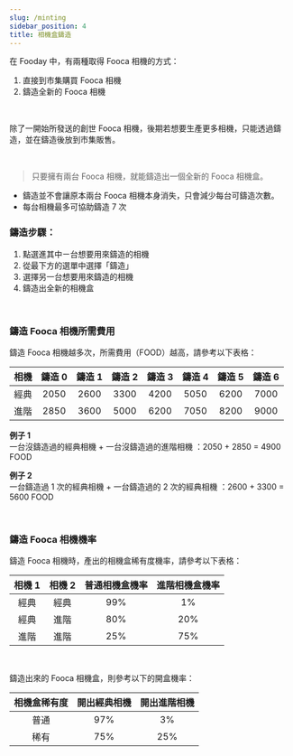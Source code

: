 ```yaml
---
slug: /minting
sidebar_position: 4
title: 相機盒鑄造
---
```


在 Fooday 中，有兩種取得 Fooca 相機的方式：
1. 直接到市集購買 Fooca 相機
2. 鑄造全新的 Fooca 相機

<br/>

除了一開始所發送的創世 Fooca 相機，後期若想要生產更多相機，只能透過鑄造，並在鑄造後放到市集販售。

<br/>

> 只要擁有兩台 Fooca 相機，就能鑄造出一個全新的 Fooca 相機盒。

* 鑄造並不會讓原本兩台 Fooca 相機本身消失，只會減少每台可鑄造次數。
* 每台相機最多可協助鑄造 7 次

### 鑄造步驟：

1. 點選進其中ㄧ台想要用來鑄造的相機
2. 從最下方的選單中選擇「鑄造」
3. 選擇另一台想要用來鑄造的相機
4. 鑄造出全新的相機盒

<br/>

### 鑄造 Fooca 相機所需費用
鑄造 Fooca 相機越多次，所需費用（FOOD）越高，請參考以下表格：

| 相機  | 鑄造 0  | 鑄造 1  | 鑄造 2  | 鑄造 3  | 鑄造 4  |  鑄造 5 | 鑄造 6  |
|:---:|:---:|:---:|:---:|:---:|:---:|:---:|:---:|
| 經典 | 2050  | 2600  | 3300  | 4200  |  5050 |6200   | 7000  |
| 進階  | 2850  | 3600  | 5000  | 6200  |7050   | 8200  | 9000  |

**例子 1**  
一台沒鑄造過的經典相機 + 一台沒鑄造過的進階相機
：2050 + 2850 = 4900 FOOD

**例子 2**  
一台鑄造過 1 次的經典相機 + 一台鑄造過的 2 次的經典相機
：2600 + 3300 = 5600 FOOD

<br/>

### 鑄造 Fooca 相機機率
鑄造 Fooca 相機時，產出的相機盒稀有度機率，請參考以下表格：

| 相機 1  | 相機 2  |  普通相機盒機率  | 進階相機盒機率  |
|:---:|:---:|:---:|:---:|
| 經典 | 經典  | 99%  | 1%  | 
| 經典  | 進階  | 80%  | 20%  | 
| 進階  | 進階  | 25%  | 75%  | 

<br/>

 鑄造出來的 Fooca 相機盒，則參考以下的開盒機率：

| 相機盒稀有度 | 開出經典相機  |  開出進階相機 |
|:---:|:---:|:---:|
| 普通 | 97%  | 3%  | 
| 稀有  | 75%  | 25%  |


